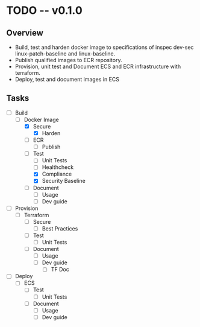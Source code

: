 # TODO -- v0.1.0
## Overview
* Build, test and harden docker image to specifications of inspec dev-sec linux-patch-baseline and linux-baseline.
* Publish qualified images to ECR repository.
* Provision, unit test and Document ECS and ECR infrastructure with terraform.
* Deploy, test and document images in ECS

## Tasks
* [ ] Build
	* [ ] Docker Image
		* [x] Secure
			* [x] Harden
		* [ ] ECR
			* [ ] Publish
		* [ ] Test
			* [ ] Unit Tests
			* [ ] Healthcheck
			* [x] Compliance
			* [x] Security Baseline
		* [ ] Document
			* [ ] Usage
			* [ ] Dev guide
* [ ] Provision
	* [ ] Terraform
		* [ ] Secure
			* [ ] Best Practices
		* [ ] Test
			* [ ] Unit Tests
		* [ ] Document
			* [ ] Usage
			* [ ] Dev guide
				* [ ] TF Doc
* [ ] Deploy
	* [ ] ECS
		* [ ] Test
			* [ ] Unit Tests
		* [ ] Document
			* [ ] Usage
			* [ ] Dev guide
